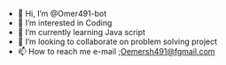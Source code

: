 - 👋 Hi, I’m @Omer491-bot
- 👀 I’m interested in Coding
- 🌱 I’m currently learning Java script
- 💞️ I’m looking to collaborate on problem solving project
- 📫 How to reach me e-mail ;Oemersh491@fgmail.com
  

<!---
Omer491-bot/Omer491-bot is a ✨ special ✨ repository because its `README.md` (this file) appears on your GitHub profile.
You can click the Preview link to take a look at your changes.
--->
